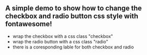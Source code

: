 ## A simple demo to show how to change the checkbox and radio button css style with fontawesome!
- wrap the checkbox with a css class "checkbox"
- wrap the radio button with a css class "radio"
- there is a coresponding lable for both checkbox and radio 
